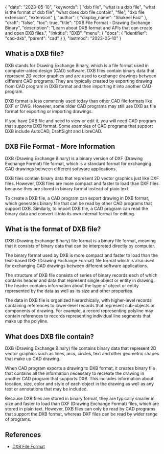 {
  "date": "2023-05-10",
  "keywords": [
    "dxb file",
    "what is a dxb file",
    "what is the format of dxb file",
    "what does dxb file contain",
    "file",
    "dxb file extension",
    "extension"
  ],
  "author": {
    "display_name": "Shakeel Faiz"
  },
  "draft": "false",
  "toc": true,
  "title": "DXB File Format - Drawing Exchange Binary",
  "description": "Learn about DXB format and APIs that can create and open DXB files.",
  "linktitle": "DXB",
  "menu": {
    "docs": {
      "identifier": "cad-dxb",
      "parent": "cad"
    }
  },
  "lastmod": "2023-05-10"
}

## What is a DXB file?

DXB stands for Drawing Exchange Binary, which is a file format used in computer-aided design (CAD) software. DXB files contain binary data that represent 2D vector graphics and are used to exchange drawings between different CAD programs. They are typically created by exporting drawing from CAD program in DXB format and then importing it into another CAD program.

DXB format is less commonly used today than other CAD file formats like DXF or DWG. However, some older CAD programs may still use DXB as file format for exporting or importing drawings.

If you have DXB file and need to view or edit it, you will need CAD program that supports DXB format. Some examples of CAD programs that support DXB include AutoCAD, DraftSight and LibreCAD.

## DXB File Format - More Information

DXB (Drawing Exchange Binary) is a binary version of DXF (Drawing Exchange Format) file format, which is a standard format for exchanging CAD drawings between different software applications.

DXB files contain binary data that represent 2D vector graphics just like DXF files. However, DXB files are more compact and faster to load than DXF files because they are stored in binary format instead of plain text.

To create a DXB file, a CAD program can export drawing in DXB format, which generates binary file that can be read by other CAD programs that support DXB. Similarly, to import DXB file, a CAD program can read the binary data and convert it into its own internal format for editing.

## What is the format of DXB file?

DXB (Drawing Exchange Binary) file format is a binary file format, meaning that it consists of binary data that can be interpreted directly by computer.

The binary format used by DXB is more compact and faster to load than the text-based DXF (Drawing Exchange Format) file format which is also used for exchanging CAD drawings between different software applications.

The structure of DXB file consists of series of binary records each of which contains header and data that represent single object or entity in drawing. The header contains information about the type of object or entity represented by the data as well as its size and other properties.

The data in DXB file is organized hierarchically, with higher-level records containing references to lower-level records that represent sub-objects or components of drawing. For example, a record representing polyline may contain references to records representing individual line segments that make up the polyline.

## What does DXB file contain?

DXB (Drawing Exchange Binary) file contains binary data that represent 2D vector graphics such as lines, arcs, circles, text and other geometric shapes that make up CAD drawing.

When CAD program exports a drawing to DXB format, it creates binary file that contains all the information necessary to recreate the drawing in another CAD program that supports DXB. This includes information about location, size, color and style of each object in the drawing as well as any text or annotations that may be included.

Because DXB files are stored in binary format, they are typically smaller in size and faster to load than DXF (Drawing Exchange Format) files, which are stored in plain text. However, DXB files can only be read by CAD programs that support the DXB format, whereas DXF files can be read by wider range of programs.

## References
* [DXB File Format](http://web.archive.org/web/20060824054154/https://www.autodesk.com/techpubs/autocad/acadr14/dxf/the_dxb_file_format_al_u05_b.htm)
